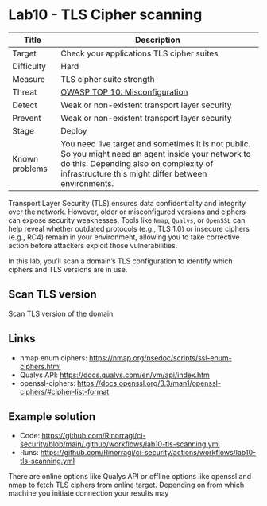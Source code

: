 # Lab10 - TLS Cipher scanning

| Title          | Description                                                                                                                                                                                            |
| -------------- | ------------------------------------------------------------------------------------------------------------------------------------------------------------------------------------------------------ |
| Target         | Check your applications TLS cipher suites                                                                                                                                                              |
| Difficulty     | Hard                                                                                                                                                                                                   |
| Measure        | TLS cipher suite strength                                                                                                                                                                              |
| Threat         | [OWASP TOP 10: Misconfiguration](https://owasp.org/Top10/A02_2021-Cryptographic_Failures/)                                                                                                             |
| Detect         | Weak or non-existent transport layer security                                                                                                                                                          |
| Prevent        | Weak or non-existent transport layer security                                                                                                                                                          |
| Stage          | Deploy                                                                                                                                                                                                 |
| Known problems | You need live target and sometimes it is not public. So you might need an agent inside your network to do this. Depending also on complexity of infrastructure this might differ between environments. |

Transport Layer Security (TLS) ensures data confidentiality and integrity over the network. However, older or misconfigured versions and ciphers can expose security weaknesses. Tools like `Nmap`, `Qualys`, or `OpenSSL` can help reveal whether outdated protocols (e.g., TLS 1.0) or insecure ciphers (e.g., RC4) remain in your environment, allowing you to take corrective action before attackers exploit those vulnerabilities.

In this lab, you’ll scan a domain’s TLS configuration to identify which ciphers and TLS versions are in use.

## Scan TLS version

Scan TLS version of the domain.

## Links

- nmap enum ciphers: <https://nmap.org/nsedoc/scripts/ssl-enum-ciphers.html>
- Qualys API: <https://docs.qualys.com/en/vm/api/index.htm>
- openssl-ciphers: <https://docs.openssl.org/3.3/man1/openssl-ciphers/#cipher-list-format>

## Example solution

- Code: <https://github.com/Rinorragi/ci-security/blob/main/.github/workflows/lab10-tls-scanning.yml>
- Runs: <https://github.com/Rinorragi/ci-security/actions/workflows/lab10-tls-scanning.yml>

There are online options like Qualys API or offline options like openssl and nmap to fetch TLS ciphers from online target. Depending on from which machine you initiate connection your results may
